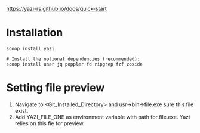 https://yazi-rs.github.io/docs/quick-start

# Installation
``` 
scoop install yazi

# Install the optional dependencies (recommended):
scoop install unar jq poppler fd ripgrep fzf zoxide 
```

# Setting file preview
1) Navigate to <Git_Installed_Directory> and usr->bin->file.exe  sure this file exist.
2) Add YAZI_FILE_ONE as environment variable with path for file.exe. Yazi relies on this fie for preview. 